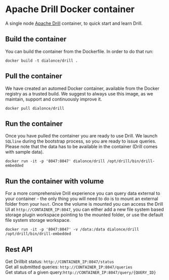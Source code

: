 # Apache Drill Docker container

A single node [Apache Drill](http://drill.apache.org/) container, to quick start and learn Drill.

## Build the container

You can build the container from the Dockerfile. In order to do that run:

`docker build -t dialonce/drill . `

## Pull the container

We have created an automed Docker container, available from the Docker registry as a trusted build. We suggest to always use this image, as we maintain, support and continuously improve it.

`docker pull dialonce/drill`

## Run the container

Once you have pulled the container you are ready to use Drill. We launch `SQLline` during the bootstrap process, so you are ready to issue queries. Please note that the data has to be available in the container (Drill comes with sample data).

`docker run -it -p '8047:8047' dialonce/drill /opt/drill/bin/drill-embedded`

## Run the container with volume

For a more comprehensive Drill experience you can query data external to your container - the only thing you will need to do is to mount an external folder from your `host`.
Once the volume is mounted you can access the Drill UI at `http://CONTAINER_IP:8047`, you can either add a new file system based storage plugin workspace pointing to the mounted folder, or use the default file system storage workspace.

`docker run -it -p '8047:8047' -v /data:/data dialonce/drill /opt/drill/bin/drill-embedded`

## Rest API

Get Drillbit status: `http://CONTAINER_IP:8047/status`       
Get all submitted queries: `http://CONTAINER_IP:8047/queries`       
Get status of a given query:`http://CONTAINER_IP:8047/query/{QUERY_ID}`
